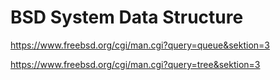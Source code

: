 # BSD System Data Structure


https://www.freebsd.org/cgi/man.cgi?query=queue&sektion=3

https://www.freebsd.org/cgi/man.cgi?query=tree&sektion=3
